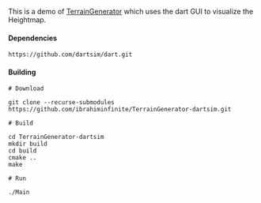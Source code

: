 This is a demo of  [TerrainGenerator](https://github.com/ibrahiminfinite/TerrainGenerator.git) which uses the dart GUI to visualize the Heightmap.

#### Dependencies
```
https://github.com/dartsim/dart.git
```

#### Building

```
# Download

git clone --recurse-submodules https://github.com/ibrahiminfinite/TerrainGenerator-dartsim.git

```
```
# Build

cd TerrainGenerator-dartsim
mkdir build
cd build
cmake ..
make
```
```
# Run

./Main
```

